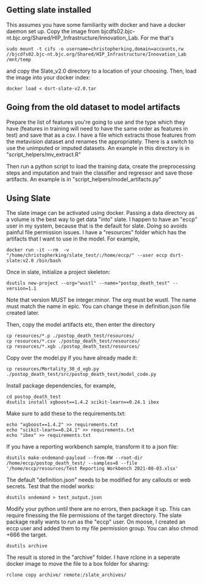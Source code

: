 ## Getting slate installed
This assumes you have some familiarity with docker and have a docker daemon set up. Copy the image from bjcdfs02.bjc-nt.bjc.org/Shared/HIP_Infrastructure/Innovation_Lab. For me that's
```
sudo mount -t cifs -o username=christopherking,domain=accounts,rw //bjcdfs02.bjc-nt.bjc.org/Shared/HIP_Infrastructure/Innovation_Lab /mnt/temp
```
and copy the Slate_v2.0 directory to a location of your choosing. Then, load the image into your docker index:
```
docker load < dsrt-slate-v2.0.tar
```

## Going from the old dataset to model artifacts
Prepare the list of features you're going to use and the type which they have (features in training will need to have the same order as features in test) and save that as a csv. I have a file which extracts those features from the metavision dataset and renames the appropriately. There is a switch to use the unimputed or imputed datasets. An example in this directory is in "script_helpers/mv_extract.R"

Then run a python script to load the training data, create the preprocessing steps and imputation and train the classifier and regressor and save those artifacts. An example is in "script_helpers/model_artifacts.py"


## Using Slate
The slate image can be activated using docker. Passing a data directory as a volume is the best way to get data "into" slate. I happen to have an "eccp" user in my system, because that is the default for slate. Doing so avoids painful file permission issues. I have a "resources" folder which has the artifacts that I want to use in the model. For example,

```
docker run -it --rm  -v "/home/christopherking/slate_test/:/home/eccp/" --user eccp dsrt-slate:v2.0 /bin/bash
```

Once in slate, initialize a project skeleton:

```
dsutils new-project --org="wustl" --name="postop_death_test" --version=1.1 
```
Note that version MUST be integer.minor. The org must be wustl. The name must match the name in epic. You can change these in definition.json file created later.




Then, copy the model artifacts etc, then enter the directory

```
cp resources/*.p ./postop_death_test/resources/
cp resources/*.csv ./postop_death_test/resources/
cp resources/*.xgb ./postop_death_test/resources/
```
Copy over the model.py if you have already made it:
```
cp resources/Mortality_30_d_xgb.py ./postop_death_test/src/postop_death_test/model_code.py
```

Install package dependencies, for example,

```
cd postop_death_test
dsutils install xgboost==1.4.2 scikit-learn==0.24.1 ibex
```

Make sure to add these to the requirements.txt:
```
echo "xgboost==1.4.2" >> requirements.txt
echo "scikit-learn==0.24.1" >> requirements.txt
echo "ibex" >> requirements.txt
```

If you have a reporting workbench sample, transform it to a json file:
```
dsutils make-ondemand-payload --from-RW --root-dir /home/eccp/postop_death_test/ --samples=8 --file '/home/eccp/resources/Test Reporting Workbench 2021-08-03.xlsx'
```

The default "definition.json" needs to be modified for any callouts or web secrets. Test that the model works:
```
dsutils ondemand > test_output.json
```

Modify your python until there are no errors, then package it up. This can require finessing the file permissions of the target directory. The slate package really wants to run as the "eccp" user. On moose, I created an eccp user and added them to my file permission group. You can also chmod +666 the target.
```
dsutils archive
```

The result is stored in the "archive" folder. I have rclone in a seperate docker image to move the file to a box folder for sharing:
```
rclone copy archive/ remote:/slate_archives/
```

